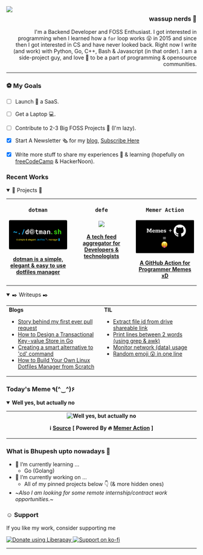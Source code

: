 
<img align="left" src="https://gist.github.com/Bhupesh-V/0246a3f681d2533d21efb1206d1ba9d4/raw/af7d53bfdbf30f725ef7ade206200086820739fd/AboutMe.gif" height="100px"> 
<div>
  <h3 align="right">wassup nerds 🖖</h3>
  <p align="right">I'm a Backend Developer and FOSS Enthusiast. I got interested in programming when I learned how a <code>for</code> loop works 😮 in 2015 and since then I got interested in CS and have never looked back. Right now I write (and work) with Python, Go, C++, Bash &amp; Javascript (in that order). I am a side-project guy, and love 💜 to be a part of programming &amp; opensource communities.</p>
</div>


---
### ⚽ My Goals 

- [ ] Launch 🚀 a SaaS.
- [ ] Get a Laptop 💻.
- [ ] Contribute to 2-3 Big FOSS Projects 🙈 (I'm lazy).
- [x] Start A Newsletter 🗞️ for my [blog](https://bhupesh-v.github.io), [Subscribe Here](https://buttondown.email/bhupesh)
- [x] Write more stuff to share my experiences 🤔 & learning (hopefully on [freeCodeCamp](https://www.freecodecamp.org/news/author/bhupesh/) & HackerNoon).


### Recent Works
<details open>
  <summary>🌟 Projects 🌟</summary>
  <table>
    <tr>
      <td valign="top" width="33%"><samp><h4 align="center">dotman</h4></samp>
        <p align="center">
        <img align="center" src="https://github.com/Bhupesh-V/dotman/blob/master/assets/dotman-logo.png" width="200"><br><br>
        <a href="https://github.com/Bhupesh-V/dotman"><b> dotman is a simple, elegant  &amp;  easy to use dotfiles manager</b></a>
        </p>
      </td>
      <td valign="top" width="33%"><samp><h4 align="center">defe</h4></samp>
        <p align="center">
        <img align="center" src="https://raw.githubusercontent.com/Bhupesh-V/defe/2836e20d0416a4232e7d7f81a7988250e1d6718d/static/images/logodefe.svg" width="100"> <br><br>
        <a href="https://github.com/Bhupesh-V/defe"><b> A tech feed aggregator for Developers  &amp; technologists</b></a>
        </p>
      </td>
      <td valign="top" width="33%"><samp><h4 align="center">Memer Action</h4></samp>
        <p align="center">
           <img align="center" src="https://github.com/Bhupesh-V/memer-action/blob/master/images/header.png?raw=true" width="178"><br><br>
           <a href="https://github.com/Bhupesh-V/memer-action"><b>A GitHub Action for Programmer Memes xD</b></a>
        </p>
      </td>
    </tr>
  </table>
</details>

<details open>
  <summary>✒️ Writeups ✒️</summary>
  <table>
    <tr>
      <td valign="top" width="50%"><b>Blogs</b>
          <ul>
            <li><a href="https://bhupesh-v.github.io/story-behind-my-first-ever-pull-request/">Story behind my first ever pull request</a></li>
            <li><a href="https://www.freecodecamp.org/news/design-a-key-value-store-in-go/">How to Design a Transactional Key-value Store in Go</a></li>
            <li><a href="https://bhupesh-v.github.io/creating-a-smart-alternative-to-cd/">Creating a smart alternative to 'cd' command</a></li>
            <li><a href="https://www.freecodecamp.org/news/build-your-own-dotfiles-manager-from-scratch/">How to Build Your Own Linux Dotfiles Manager from Scratch</a></li>
          </ul>
      </td>
      <td valign="top" width="50%"><b>TIL</b>
        <ul>
          <li><a href="https://github.com/Bhupesh-V/til/blob/master/Shell/extract-file-id-from-drive-shareable-link.md">Extract file id from drive shareable link</a></li>
          <li><a href="https://github.com/Bhupesh-V/til/blob/master/Shell/print-lines-between-two-words.md">Print lines between 2 words (using grep & awk)</a></li>
          <li><a href="https://github.com/Bhupesh-V/til/blob/master/Shell/monitor-network-data-usage.md">Monitor network (data) usage</a></li>
          <li><a href="https://github.com/Bhupesh-V/til/blob/master/Shell/random-emoji-one-liner.md">Random emoji 😲 in one line</a></li>
        </ul>
      </td>
    </tr>
  </table>
</details>

### Today's Meme ٩(^‿^)۶

<details open><summary><b>Well yes, but actually no</b></summary>

<table>
<tr>
<th valign="top" width="50%">
<img title="Memes here update every 69th minute, come back again for new memes ;)" alt="Well yes, but actually no" src="https://i.redd.it/cs7iygw2usf61.png" height="50%"><br>
<p><strong>ℹ️ <a href="https://www.reddit.com/r/ProgrammerHumor/comments/ldreab/well_yes_but_actually_no/">Source</a> [ Powered By 🔥 <a href="https://github.com/Bhupesh-V/memer-action">Memer Action</a> ]</strong></p>
</th>
</tr>
</table>
</details>

### What is Bhupesh upto nowadays 👀

- 🌱 I’m currently learning ...
   - Go (Golang)
- 🔭 I’m currently working on ...
    - All of my pinned projects below 👇 (& more hidden ones)
- ~_Also I am looking for some remote internship/contract work opportunities._~


### ☺️ Support
If you like my work, consider supporting me

<a href="https://liberapay.com/bhupesh/donate">
  <img title="librepay/bhupesh" alt="Donate using Liberapay" src="https://liberapay.com/assets/widgets/donate.svg" width="100">
</a>
<a href="https://ko-fi.com/bhupesh">
  <img title="ko-fi/bhupesh" alt="Support on ko-fi" src="https://user-images.githubusercontent.com/34342551/88784787-12507980-d1ae-11ea-82fe-f55753340168.png" width="185">
</a>

---
